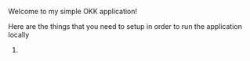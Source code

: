 Welcome to my simple OKK application!

Here are the things that you need to setup in order to run the application locally

1.